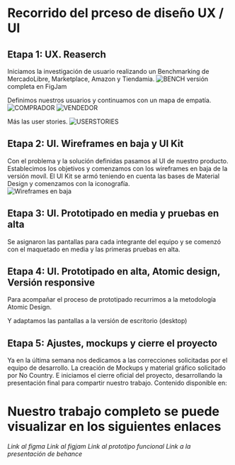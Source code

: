 # Recorrido del prceso de diseño UX / UI

## Etapa 1: UX. Reaserch

Iniciamos la investigación de usuario realizando un Benchmarking de MercadoLibre, Marketplace, Amazon y Tiendamia. 
![BENCH](https://github.com/No-Country/s8-05-php-mercadolibre/assets/106758379/29ac6b4c-1f20-439a-b73a-1646ef1bead7)
versión completa en FigJam

Definimos nuestros usuarios y continuamos con un mapa de empatía. 
![COMPRADOR](https://github.com/No-Country/s8-05-php-mercadolibre/assets/106758379/69a6ba2c-c2ec-4dfd-8e4f-d100ef3b7fcb)
![VENDEDOR](https://github.com/No-Country/s8-05-php-mercadolibre/assets/106758379/8715fcf9-a089-4eaf-b7c7-dde7c1473717)

Más las user stories. 
![USERSTORIES](https://github.com/No-Country/s8-05-php-mercadolibre/assets/106758379/8fae5204-560c-403f-95ad-dbbdc4ee2f84)

## Etapa 2: UI. Wireframes en baja y UI Kit

Con el problema y la solución definidas pasamos al UI de nuestro producto. Establecimos los objetivos y comenzamos con los wireframes en baja de la versión movíl.  El UI Kit se armó teniendo en cuenta las bases de Material Design y comenzamos con la iconografía.   
![Wireframes en baja](https://github.com/No-Country/s8-05-php-mercadolibre/assets/106758379/cb2496cc-25fc-489a-bbd2-d41aaae549d9)

## Etapa 3: UI. Prototipado en media y pruebas en alta

Se asignaron las pantallas para cada integrante del equipo y se comenzó con el maquetado en media y las primeras pruebas en alta.

## Etapa 4: UI. Prototipado en alta, Atomic design, Versión responsive

Para acompañar el proceso de prototipado recurrimos a la metodología Atomic Design. 

Y adaptamos las pantallas a la versión de escritorio (desktop)

## Etapa 5: Ajustes, mockups y cierre el proyecto

Ya en la última semana nos dedicamos a las correcciones solicitadas por el equipo de desarrollo. La creación de Mockups y material gráfico solicitado por No Country. E iniciamos el cierre oficial del proyecto, desarrollando la presentación final para compartir nuestro trabajo.
Contenido disponible en: 


# Nuestro trabajo completo se puede visualizar en los siguientes enlaces
*Link al figma*
*Link al figjam*
*Link al prototipo funcional*
*Link a la presentación de behance*

